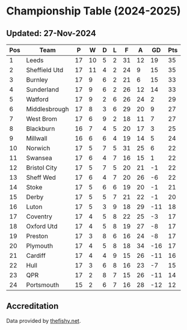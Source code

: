 # Championship Table (2024-2025)
## Updated: 27-Nov-2024

| Pos | Team | P | W | D | L | F | A | GD | Pts |
| --- | --- | --- | --- | --- | --- | --- | --- | --- | --- |
| 1 | Leeds | 17 | 10 | 5 | 2 | 31 | 12 | 19 | 35 |
| 2 | Sheffield Utd | 17 | 11 | 4 | 2 | 24 | 9 | 15 | 35 |
| 3 | Burnley | 17 | 9 | 6 | 2 | 21 | 6 | 15 | 33 |
| 4 | Sunderland | 17 | 9 | 6 | 2 | 26 | 12 | 14 | 33 |
| 5 | Watford | 17 | 9 | 2 | 6 | 26 | 24 | 2 | 29 |
| 6 | Middlesbrough | 17 | 8 | 3 | 6 | 29 | 20 | 9 | 27 |
| 7 | West Brom | 17 | 6 | 9 | 2 | 18 | 11 | 7 | 27 |
| 8 | Blackburn | 16 | 7 | 4 | 5 | 20 | 17 | 3 | 25 |
| 9 | Millwall | 16 | 6 | 6 | 4 | 19 | 14 | 5 | 24 |
| 10 | Norwich | 17 | 5 | 7 | 5 | 31 | 25 | 6 | 22 |
| 11 | Swansea | 17 | 6 | 4 | 7 | 16 | 15 | 1 | 22 |
| 12 | Bristol City | 17 | 5 | 7 | 5 | 20 | 21 | -1 | 22 |
| 13 | Sheff Wed | 17 | 6 | 4 | 7 | 20 | 26 | -6 | 22 |
| 14 | Stoke | 17 | 5 | 6 | 6 | 19 | 20 | -1 | 21 |
| 15 | Derby | 17 | 5 | 5 | 7 | 21 | 22 | -1 | 20 |
| 16 | Luton | 17 | 5 | 3 | 9 | 18 | 29 | -11 | 18 |
| 17 | Coventry | 17 | 4 | 5 | 8 | 22 | 25 | -3 | 17 |
| 18 | Oxford Utd | 17 | 4 | 5 | 8 | 19 | 27 | -8 | 17 |
| 19 | Preston | 17 | 3 | 8 | 6 | 16 | 24 | -8 | 17 |
| 20 | Plymouth | 17 | 4 | 5 | 8 | 18 | 34 | -16 | 17 |
| 21 | Cardiff | 17 | 4 | 4 | 9 | 15 | 26 | -11 | 16 |
| 22 | Hull | 17 | 3 | 6 | 8 | 16 | 23 | -7 | 15 |
| 23 | QPR | 17 | 2 | 8 | 7 | 15 | 26 | -11 | 14 |
| 24 | Portsmouth | 15 | 2 | 6 | 7 | 16 | 28 | -12 | 12 |

## Accreditation 

Data provided by [thefishy.net](https://www.thefishy.net/).